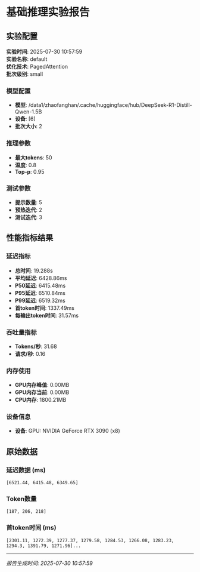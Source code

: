 # 基础推理实验报告

## 实验配置
**实验时间**: 2025-07-30 10:57:59  
**实验名称**: default  
**优化技术**: PagedAttention  
**批次级别**: small  

### 模型配置
- **模型**: /data1/zhaofanghan/.cache/huggingface/hub/DeepSeek-R1-Distill-Qwen-1.5B
- **设备**: [6]
- **批次大小**: 2

### 推理参数
- **最大tokens**: 50
- **温度**: 0.8
- **Top-p**: 0.95

### 测试参数
- **提示数量**: 5
- **预热迭代**: 2
- **测试迭代**: 3

## 性能指标结果

### 延迟指标
- **总时间**: 19.288s
- **平均延迟**: 6428.86ms
- **P50延迟**: 6415.48ms
- **P95延迟**: 6510.84ms
- **P99延迟**: 6519.32ms
- **首token时间**: 1337.49ms
- **每输出token时间**: 31.57ms

### 吞吐量指标
- **Tokens/秒**: 31.68
- **请求/秒**: 0.16

### 内存使用
- **GPU内存峰值**: 0.00MB
- **GPU内存当前**: 0.00MB
- **CPU内存**: 1800.21MB

### 设备信息
- **设备**: GPU: NVIDIA GeForce RTX 3090 (x8)

## 原始数据

### 延迟数据 (ms)
```
[6521.44, 6415.48, 6349.65]
```

### Token数量
```
[187, 206, 218]
```

### 首token时间 (ms)
```
[2301.11, 1272.39, 1277.37, 1279.58, 1284.53, 1266.08, 1283.23, 1294.3, 1391.79, 1271.96]...
```

---
*报告生成时间: 2025-07-30 10:57:59*
